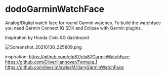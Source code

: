 # dodoGarminWatchFace
Analog/Digital watch face for round Garmin watches. To build the watchface you need Garmin Connect IQ SDK and Eclipse with Garmin plugins.

Inspiration by Honda Civic 8G dashboard

<img src="/dodox1/dodoGarminWatchFace/blob/main/screenshot/Screenshot_20210130_225809.png?raw=true" alt="Screenshot_20210130_225809.png">

inspiration:
https://github.com/elp87/elp87GarminWatchFace
https://github.com/OliverHannover/Formula_1
https://github.com/lievsim/swissMilitaryGarminWatchFace
